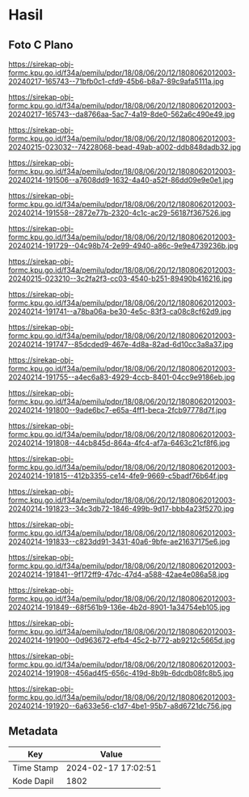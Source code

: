 # Hasil

## Foto C Plano

https://sirekap-obj-formc.kpu.go.id/f34a/pemilu/pdpr/18/08/06/20/12/1808062012003-20240217-165743--71bfb0c1-cfd9-45b6-b8a7-89c9afa5111a.jpg

https://sirekap-obj-formc.kpu.go.id/f34a/pemilu/pdpr/18/08/06/20/12/1808062012003-20240217-165743--da8766aa-5ac7-4a19-8de0-562a6c490e49.jpg

https://sirekap-obj-formc.kpu.go.id/f34a/pemilu/pdpr/18/08/06/20/12/1808062012003-20240215-023032--74228068-bead-49ab-a002-ddb848dadb32.jpg

https://sirekap-obj-formc.kpu.go.id/f34a/pemilu/pdpr/18/08/06/20/12/1808062012003-20240214-191506--a7608dd9-1632-4a40-a52f-86dd09e9e0e1.jpg

https://sirekap-obj-formc.kpu.go.id/f34a/pemilu/pdpr/18/08/06/20/12/1808062012003-20240214-191558--2872e77b-2320-4c1c-ac29-56187f367526.jpg

https://sirekap-obj-formc.kpu.go.id/f34a/pemilu/pdpr/18/08/06/20/12/1808062012003-20240214-191729--04c98b74-2e99-4940-a86c-9e9e4739236b.jpg

https://sirekap-obj-formc.kpu.go.id/f34a/pemilu/pdpr/18/08/06/20/12/1808062012003-20240215-023210--3c2fa2f3-cc03-4540-b251-89490b416216.jpg

https://sirekap-obj-formc.kpu.go.id/f34a/pemilu/pdpr/18/08/06/20/12/1808062012003-20240214-191741--a78ba06a-be30-4e5c-83f3-ca08c8cf62d9.jpg

https://sirekap-obj-formc.kpu.go.id/f34a/pemilu/pdpr/18/08/06/20/12/1808062012003-20240214-191747--85dcded9-467e-4d8a-82ad-6d10cc3a8a37.jpg

https://sirekap-obj-formc.kpu.go.id/f34a/pemilu/pdpr/18/08/06/20/12/1808062012003-20240214-191755--a4ec6a83-4929-4ccb-8401-04cc9e9186eb.jpg

https://sirekap-obj-formc.kpu.go.id/f34a/pemilu/pdpr/18/08/06/20/12/1808062012003-20240214-191800--9ade6bc7-e65a-4ff1-beca-2fcb97778d7f.jpg

https://sirekap-obj-formc.kpu.go.id/f34a/pemilu/pdpr/18/08/06/20/12/1808062012003-20240214-191808--44cb845d-864a-4fc4-af7a-6463c21cf8f6.jpg

https://sirekap-obj-formc.kpu.go.id/f34a/pemilu/pdpr/18/08/06/20/12/1808062012003-20240214-191815--412b3355-ce14-4fe9-9669-c5badf76b64f.jpg

https://sirekap-obj-formc.kpu.go.id/f34a/pemilu/pdpr/18/08/06/20/12/1808062012003-20240214-191823--34c3db72-1846-499b-9d17-bbb4a23f5270.jpg

https://sirekap-obj-formc.kpu.go.id/f34a/pemilu/pdpr/18/08/06/20/12/1808062012003-20240214-191833--c823dd91-3431-40a6-9bfe-ae21637175e6.jpg

https://sirekap-obj-formc.kpu.go.id/f34a/pemilu/pdpr/18/08/06/20/12/1808062012003-20240214-191841--9f172ff9-47dc-47d4-a588-42ae4e086a58.jpg

https://sirekap-obj-formc.kpu.go.id/f34a/pemilu/pdpr/18/08/06/20/12/1808062012003-20240214-191849--68f561b9-136e-4b2d-8901-1a34754eb105.jpg

https://sirekap-obj-formc.kpu.go.id/f34a/pemilu/pdpr/18/08/06/20/12/1808062012003-20240214-191900--0d963672-efb4-45c2-b772-ab9212c5665d.jpg

https://sirekap-obj-formc.kpu.go.id/f34a/pemilu/pdpr/18/08/06/20/12/1808062012003-20240214-191908--456ad4f5-656c-419d-8b9b-6dcdb08fc8b5.jpg

https://sirekap-obj-formc.kpu.go.id/f34a/pemilu/pdpr/18/08/06/20/12/1808062012003-20240214-191920--6a633e56-c1d7-4be1-95b7-a8d6721dc756.jpg


## Metadata

| Key        | Value               |
| ---------- | ------------------- |
| Time Stamp | 2024-02-17 17:02:51 |
| Kode Dapil | 1802                |



